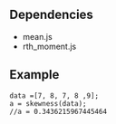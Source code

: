 ## Dependencies ##

  * mean.js
  * rth\_moment.js

## Example ##

```
data =[7, 8, 7, 8 ,9]; 
a = skewness(data);
//a = 0.3436215967445464
```